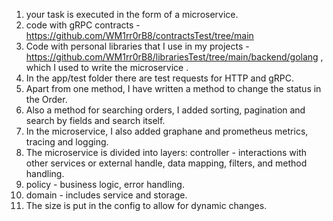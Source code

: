 1. your task is executed in the form of a microservice.
2. code with gRPC contracts - https://github.com/WM1rr0rB8/contractsTest/tree/main
3. Code with personal libraries that I use in my projects - https://github.com/WM1rr0rB8/librariesTest/tree/main/backend/golang , which I used to write the microservice .
4. In the app/test folder there are test requests for HTTP and gRPC.
5. Apart from one method, I have written a method to change the status in the Order.
6. Also a method for searching orders, I added sorting, pagination and search by fields and search itself.
7. In the microservice, I also added graphane and prometheus metrics, tracing and logging.
8. The microservice is divided into layers:
   controller - interactions with other services or external handle, data mapping, filters, and method handling.
9. policy - business logic, error handling.
10. domain - includes service and storage.
11. The size is put in the config to allow for dynamic changes.